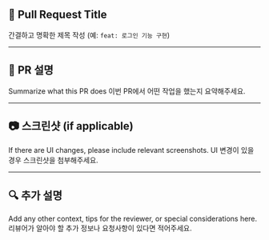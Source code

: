 ## 🔀 Pull Request Title

간결하고 명확한 제목 작성 (예: `feat: 로그인 기능 구현`)

---

## 📌 PR 설명

Summarize what this PR does
이번 PR에서 어떤 작업을 했는지 요약해주세요.

---

## 📷 스크린샷 (if applicable)

If there are UI changes, please include relevant screenshots.
UI 변경이 있을 경우 스크린샷을 첨부해주세요.

---

## 🔍 추가 설명

Add any other context, tips for the reviewer, or special considerations here.
리뷰어가 알아야 할 추가 정보나 요청사항이 있다면 적어주세요.